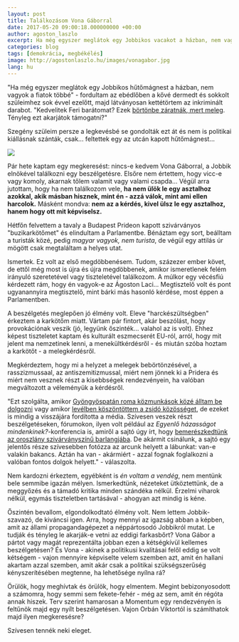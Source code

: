 ```yaml
---
layout: post
title: Találkozásom Vona Gáborral
date: 2017-05-20 09:00:18.000000000 +00:00
author: agoston_laszlo
excerpt: Ha még egyszer meglátok egy Jobbikos vacakot a házban, nem vagyok a fiatok többé - fordultam az ebédlőben a kővé dermedt és sokkolt szüleimhez sok évvel ezelőtt, majd látványosan kettétörtem az szóban forgó darabot. Szegény szüleim persze a legkevésbé sem politikai kiállásnak szánták, csak... feltettek egy az utcán kapott hűtőmágnest...
categories: blog
tags: [demokrácia, megbékélés]
image: http://agostonlaszlo.hu/images/vonagabor.jpg
lang: hu
---
```

"Ha még egyszer meglátok egy Jobbikos hűtőmágnest a házban, nem vagyok a fiatok többé" - fordultam az ebédlőben a kővé dermedt és sokkolt szüleimhez sok évvel ezelőtt, majd látványosan kettétörtem az inkriminált darabot. "Kedvelitek Feri barátomat? Ezek [börtönbe záratnák, mert meleg](http://hvg.hu/itthon/20120411_jobbik_tervezet). Tényleg ezt akarjátok támogatni?"

Szegény szüleim persze a legkevésbé se gondolták ezt át és nem is politikai kiállásnak szánták, csak... feltettek egy az utcán kapott hűtőmágnest...

![](http://agostonlaszlo.hu/images/vonagabor.jpg)

Pár hete kaptam egy megkeresést: nincs-e kedvem Vona Gáborral, a Jobbik elnökével találkozni egy beszélgetésre. Elsőre nem értettem, hogy vicc-e vagy komoly, akarnak tőlem valamit vagy valami csapda... Végül arra jutottam, hogy ha nem találkozom vele, **ha nem ülök le egy asztalhoz azokkal, akik másban hisznek, mint én - azzá válok, mint ami ellen harcolok.** Másként mondva: **nem az a kérdés, kivel ülsz le egy asztalhoz, hanem hogy ott mit képviselsz.**

Hétfőn felvettem a tavaly a Budapest Prideon kapott szivárványos "buzikarkötőmet" és elindultam a Parlamentbe. Bénáztam egy sort, beálltam a turisták közé, pedig *magyar vagyok, nem turista*, de végül egy attilás úr mögött csak megtaláltam a helyes utat. 

Ismertek. Ez volt az első megdöbbenésem. Tudom, százezer ember követ, de ettől még most is újra és újra megdöbbenek, amikor ismeretlenek felém irányuló szeretetével vagy tiszteletével találkozom. A múlkor egy vécésfiú kérdezett rám, hogy én vagyok-e az Ágoston Laci... Megtisztelő volt és pont ugyanannyira megtisztelő, mint bárki más hasonló kérdése, most éppen a Parlamentben.

A beszélgetés meglepően jó élmény volt. Eleve "harckészültségben" érkeztem a karkötőm miatt. Vártam pár fintort, akár beszólást, hogy provokációnak veszik (jó, legyünk őszinték... valahol az is volt). Ehhez képest tiszteletet kaptam és kulturált eszmecserét EU-ról, arról, hogy mit jelent ma nemzetinek lenni, a menekültkérdésről - és miután szóba hoztam a karkötőt - a melegkérdésről. 

Megkérdeztem, hogy mi a helyzet a melegek bebörtönzésével, a rasszizmussaal, az antiszemitizmussal, miért nem jönnek ki a Pridera és miért nem vesznek részt a kisebbségek rendezvényein, ha valóban megváltozott a véleményük a kérdésről. 

"Ezt szolgálta, amikor [Gyöngyöspatán roma közmunkások közé álltam be dolgozni](http://alfahir.hu/vona_gabor_kozmunkara_jelentkezem) vagy amikor [levélben köszöntöttem a zsidó közösséget](http://zsido.com/vajon-mit-valaszolt-koves-slomo-a-jobbik-hanukai-levelere/), de ezeket is mindig a visszájára fordította a média. Szívesen veszek részt beszélgetéseken, fórumokon, ilyen volt például az *Egyenlő házasságot mindenkinek?*-konferencia is, amiről a sajtó úgy írt, hogy [bemerészkedtünk az oroszlány szivárványszínű barlangjába](http://24.hu/belfold/2016/10/20/a-jobbik-bemereszkedett-az-oroszlan-szivarvanyszinu-barlangjaba/). De akármit csinálunk, a sajtó egy jelentős része szívesebben fotózza az arcunk helyett a lábunkat: van-e valakin bakancs. Aztán ha van - akármiért - azzal fognak foglalkozni a valóban fontos dolgok helyett." - válaszolta.

Nem kardozni érkeztem, egyébként is *én voltam a vendég*, nem mentünk bele semmibe igazán mélyen. Ismerkedtünk, nézeteket ütköztettünk, de a meggyőzés és a támadó kritika minden szándéka nélkül. Érzelmi viharok nélkül, egymás tiszteletben tartásával - ahogyan azt mindig is kéne.

Őszintén bevallom, elgondolkodtató élmény volt. Nem lettem Jobbik-szavazó, de kiváncsi igen. Arra, hogy mennyi az igazság abban a képben, amit az állami propagandagépezet a néppártosodó Jobbikról mutat. Le tudják és tényleg le akarják-e vetni az eddigi farkasbőrt? Vona Gábor a pártot vagy magát reprezentálta jobban ezen a kétségkívül kellemes beszélgetésen? És Vona - akinek a politikusi kvalitásai felől eddig se volt kétségem - vajon mennyire képviselte velem szemben azt, amit én hallani akartam azzal szemben, amit akár csak a politikai szükségszerűség kényszerítésében megtenne, ha lehetősége nyílna rá?

Örülök, hogy meghívtak és örülök, hogy elmentem. Megint bebizonyosodott a számomra, hogy semmi sem fekete-fehér - még az sem, amit én régóta annak hiszek. Terv szerint hamarosan a Momentum egy rendezvényén is feltűnök majd egy nyílt beszélgetésen. Vajon Orbán Viktortól is számíthatok majd ilyen megkeresésre?

Szívesen tennék neki eleget.
